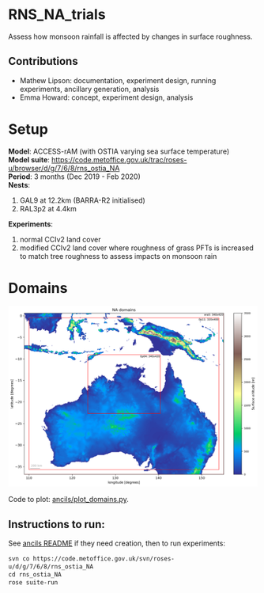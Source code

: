 # RNS_NA_trials
Assess how monsoon rainfall is affected by changes in surface roughness.

## Contributions

- Mathew Lipson: documentation, experiment design, running experiments, ancillary generation, analysis
- Emma Howard: concept, experiment design, analysis

# Setup

**Model**: ACCESS-rAM (with OSTIA varying sea surface temperature)  
**Model suite**: https://code.metoffice.gov.uk/trac/roses-u/browser/d/g/7/6/8/rns_ostia_NA  
**Period**: 3 months (Dec 2019 - Feb 2020)  
**Nests**:  

1. GAL9 at 12.2km (BARRA-R2 initialised)  
2. RAL3p2 at 4.4km  

**Experiments**:  
 
 1. normal CCIv2 land cover
 2. modified CCIv2 land cover where roughness of grass PFTs is increased to match tree roughness to assess impacts on monsoon rain 

# Domains

![Sydney domains](ancils/figures/NA_domains_surface_altitude.png)

Code to plot: [ancils/plot_domains.py](ancils/plot_domains.py).

## Instructions to run:

See [ancils README](ancils/README.md) if they need creation, then to run experiments:

```
svn co https://code.metoffice.gov.uk/svn/roses-u/d/g/7/6/8/rns_ostia_NA
cd rns_ostia_NA
rose suite-run
```


